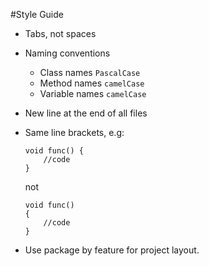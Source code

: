 #Style Guide

- Tabs, not spaces

- Naming conventions
    - Class names `PascalCase`
    - Method names `camelCase`
    - Variable names `camelCase`
 
- New line at the end of all files

- Same line brackets, e.g:
    ``` 
    void func() {
        //code
    }
    ```
    not
    ``` 
    void func()
    {
        //code
    }
    ```
    
- Use package by feature for project layout.
